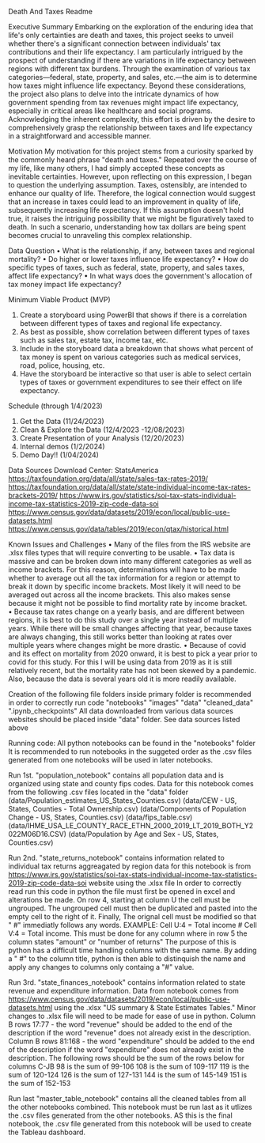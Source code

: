 Death And Taxes Readme


Executive Summary
Embarking on the exploration of the enduring idea that life's only certainties are death and taxes, this project seeks to unveil whether there's a significant connection between individuals' tax contributions and their life expectancy. I am particularly intrigued by the prospect of understanding if there are variations in life expectancy between regions with different tax burdens. Through the examination of various tax categories—federal, state, property, and sales, etc.—the aim is to determine how taxes might influence life expectancy. Beyond these considerations, the project also plans to delve into the intricate dynamics of how government spending from tax revenues might impact life expectancy, especially in critical areas like healthcare and social programs. Acknowledging the inherent complexity, this effort is driven by the desire to comprehensively grasp the relationship between taxes and life expectancy in a straightforward and accessible manner.

Motivation
My motivation for this project stems from a curiosity sparked by the commonly heard phrase "death and taxes." Repeated over the course of my life, like many others, I had simply accepted these concepts as inevitable certainties. However, upon reflecting on this expression, I began to question the underlying assumption. Taxes, ostensibly, are intended to enhance our quality of life. Therefore, the logical connection would suggest that an increase in taxes could lead to an improvement in quality of life, subsequently increasing life expectancy. If this assumption doesn't hold true, it raises the intriguing possibility that we might be figuratively taxed to death. In such a scenario, understanding how tax dollars are being spent becomes crucial to unraveling this complex relationship.

Data Question
• What is the relationship, if any, between taxes and regional mortality?
• Do higher or lower taxes influence life expectancy?
• How do specific types of taxes, such as federal, state, property, and sales taxes, affect life expectancy?
• In what ways does the government's allocation of tax money impact life expectancy?

Minimum Viable Product (MVP)
1.	Create a storyboard using PowerBI that shows if there is a correlation between different types of taxes and regional life expectancy.
2.	As best as possible, show correlation between different types of taxes such as sales tax, estate tax, income tax, etc. 
3.	Include in the storyboard data a breakdown that shows what percent of tax money is spent on various categories such as medical services, road, police, housing, etc. 
4.	Have the storyboard be interactive so that user is able to select certain types of taxes or government expenditures to see their effect on life expectancy.

Schedule (through 1/4/2023)
1.	Get the Data (11/24/2023)
2.	Clean & Explore the Data (12/4/2023 -12/08/2023)
3.	Create Presentation of your Analysis (12/20/2023)
4.	Internal demos (1/2/2024)
5.	Demo Day!! (1/04/2024)

Data Sources
Download Center: StatsAmerica
https://taxfoundation.org/data/all/state/sales-tax-rates-2019/
https://taxfoundation.org/data/all/state/state-individual-income-tax-rates-brackets-2019/
https://www.irs.gov/statistics/soi-tax-stats-individual-income-tax-statistics-2019-zip-code-data-soi
https://www.census.gov/data/datasets/2019/econ/local/public-use-datasets.html
https://www.census.gov/data/tables/2019/econ/qtax/historical.html


Known Issues and Challenges
•	Many of the files from the IRS website are .xlsx files types that will require converting to be usable.
•	Tax data is massive and can be broken down into many different categories as well as income brackets. For this reason, determinations will have to be made whether to average out all the tax information for a region or attempt to break it down by specific income brackets. Most likely it will need to be averaged out across all the income brackets. This also makes sense because it might not be possible to find mortality rate by income bracket.  
•	Because tax rates change on a yearly basis, and are different between regions, it is best to do this study over a single year instead of multiple years. While there will be small changes affecting that year, because taxes are always changing, this still works better than looking at rates over multiple years where changes might be more drastic.
•	Because of covid and its effect on mortality from 2020 onward, it is best to pick a year prior to covid for this study. For this I will be using data from 2019 as it is still relatively recent, but the mortality rate has not been skewed by a pandemic. Also, because the data is several years old it is more readily available. 



Creation of the following file folders inside primary folder is recommended in order to correctly run code
"notebooks"
"images"
"data"
"cleaned_data"
".ipynb_checkpoints"
All data downloaded from various data sources websites should be placed inside "data" folder.
See data sources listed above


Running code:
All python notebooks can be found in the "notebooks" folder
It is recommended to run notebooks in the suggeted order as the .csv files generated from one notebooks will be used in later notebooks.


Run 1st.
    "population_notebook" contains all population data and is organized using state and county fips codes. 
Data for this notebook comes from the following .csv files located in the "data" folder
(data/Population_estimates_US_States_Counties.csv) 
(data/CEW - US, States, Counties - Total Ownership.csv) 
(data/Components of Population Change - US, States, Counties.csv) 
(data/fips_table.csv) 
(data/IHME_USA_LE_COUNTY_RACE_ETHN_2000_2019_LT_2019_BOTH_Y2022M06D16.CSV) 
(data/Population by Age and Sex - US, States, Counties.csv)


Run 2nd.
    "state_returns_notebook" contains information related to individual tax returns aggreagated by region
data for this notebook is from  https://www.irs.gov/statistics/soi-tax-stats-individual-income-tax-statistics-2019-zip-code-data-soi website using the .xlsx file
In order to correctly read run this code in python the file must first be opened in excel and alterations be made. On row 4, starting at column U the cell must be ungrouped. The ungrouped cell must then be duplicated and pasted into the empty cell to the right of it. Finally, The orignal cell must be modified so that " #" immediatly follows any words. 
EXAMPLE: Cell U:4 = Total income # Cell V:4 = Total income. 
This must be done for any column where in row 5 the column states "amount" or "number of returns"
The purpose of this is python has a difficult time handling columns with the same name. By adding a " #" to the column title, python is then able to distinquish the name and apply any changes to columns only containg a "#" value.


Run 3rd.
    "state_finances_notebook" contains information related to state revenue and expenditure information. 
Data from notebook comes from https://www.census.gov/data/datasets/2019/econ/local/public-use-datasets.html using the .xlsx "US summary & State Estimates Tables."
 Minor changes to .xlsx file will need to be made for ease of use in python. 
Column B rows 17:77 - the word "revenue" should be added to the end of the description if the word "revenue" does not already exist in the description. 
Column B rows 81:168 - the word "expenditure" should be added to the end of the description if the word "expenditure" does not already exist in the description. 
The following rows should be the sum of the rows below for columns C-JB
98 is the sum of 99-106
108 is the sum of 109-117
119 is the sum of 120-124
126 is the sum of 127-131
144 is the sum of 145-149
151 is the sum of 152-153


Run last
    "master_table_notebook" contains all the cleaned tables from all the other notebooks combined. This notebook must be run last as it utlizes the .csv files generated from the other notebooks. AS this is the final notebook, the .csv file generated from this notebook will be used to create the Tableau dashboard. 